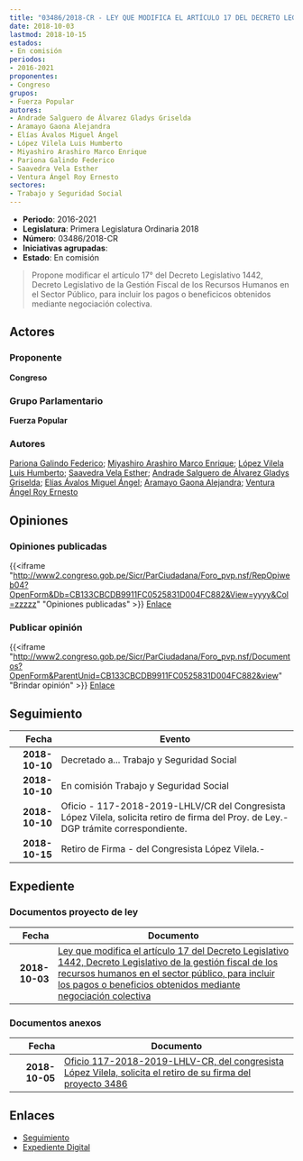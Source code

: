 ```yaml
---
title: "03486/2018-CR - LEY QUE MODIFICA EL ARTÍCULO 17 DEL DECRETO LEGISLATIVO 1442, DECRETO LEGISLATIVO DE LA GESTIÓN FISCAL DE LOS RECURSOS HUMANOS EN EL SECTOR PÚBLICO, PARA INCLUIR LOS PAGOS O BENEFICIOS OBTENIDOS MEDIANTE NEGOCIACIÓN COLECTIVA"
date: 2018-10-03
lastmod: 2018-10-15
estados:
- En comisión
periodos:
- 2016-2021
proponentes:
- Congreso
grupos:
- Fuerza Popular
autores:
- Andrade Salguero de Álvarez Gladys Griselda
- Aramayo Gaona Alejandra
- Elías Ávalos Miguel Ángel
- López Vilela Luis Humberto
- Miyashiro Arashiro Marco Enrique
- Pariona Galindo Federico
- Saavedra Vela Esther
- Ventura Ángel Roy Ernesto
sectores:
- Trabajo y Seguridad Social
---
```

- **Periodo**: 2016-2021
- **Legislatura**: Primera Legislatura Ordinaria 2018
- **Número**: 03486/2018-CR
- **Iniciativas agrupadas**: 
- **Estado**: En comisión

> Propone modificar el artículo 17° del Decreto Legislativo 1442, Decreto Legislativo de la Gestión Fiscal de los Recursos Humanos en el Sector Público, para incluir los pagos o beneficicos obtenidos mediante negociación colectiva.


## Actores

### Proponente

**Congreso**

### Grupo Parlamentario

**Fuerza Popular**

### Autores

[Pariona Galindo Federico](mailto:mailto:fpariona@congreso.gob.pe); [Miyashiro Arashiro Marco Enrique](mailto:mailto:mmiyashiro@congreso.gob.pe); [López Vilela Luis Humberto](mailto:mailto:llopezv@congreso.gob.pe); [Saavedra Vela Esther](mailto:mailto:esaavedra@congreso.gob.pe); [Andrade Salguero de Álvarez Gladys Griselda](mailto:mailto:gandrade@congreso.gob.pe); [Elías Ávalos Miguel Ángel](mailto:mailto:melias@congreso.gob.pe); [Aramayo Gaona Alejandra](mailto:mailto:maramayo@congreso.gob.pe); [Ventura Ángel Roy Ernesto](mailto:mailto:rventura@congreso.gob.pe)

## Opiniones

### Opiniones publicadas

{{<iframe "http://www2.congreso.gob.pe/Sicr/ParCiudadana/Foro_pvp.nsf/RepOpiweb04?OpenForm&Db=CB133CBCDB9911FC0525831D004FC882&View=yyyy&Col=zzzzz" "Opiniones publicadas" >}}
[Enlace](http://www2.congreso.gob.pe/Sicr/ParCiudadana/Foro_pvp.nsf/RepOpiweb04?OpenForm&Db=CB133CBCDB9911FC0525831D004FC882&View=yyyy&Col=zzzzz)

### Publicar opinión

{{<iframe "http://www2.congreso.gob.pe/Sicr/ParCiudadana/Foro_pvp.nsf/Documentos?OpenForm&ParentUnid=CB133CBCDB9911FC0525831D004FC882&view" "Brindar opinión" >}}
[Enlace](http://www2.congreso.gob.pe/Sicr/ParCiudadana/Foro_pvp.nsf/Documentos?OpenForm&ParentUnid=CB133CBCDB9911FC0525831D004FC882&view)


## Seguimiento

| Fecha | Evento |
|------:|--------|
| **2018-10-10** | Decretado a... Trabajo y Seguridad Social |
| **2018-10-10** | En comisión Trabajo y Seguridad Social |
| **2018-10-10** | Oficio - 117-2018-2019-LHLV/CR del Congresista López Vilela, solicita retiro de firma del Proy. de Ley.-DGP trámite correspondiente. |
| **2018-10-15** | Retiro de Firma - del Congresista López Vilela.- |

## Expediente

### Documentos proyecto de ley

| Fecha | Documento |
|------:|-----------|
| **2018-10-03** | [Ley que modifica el artículo 17 del Decreto Legislativo 1442, Decreto Legislativo de la gestión fiscal de los recursos humanos en el sector público, para incluir los pagos o beneficios obtenidos mediante negociación colectiva](http://www.leyes.congreso.gob.pe/Documentos/2016_2021/Proyectos_de_Ley_y_de_Resoluciones_Legislativas/PL0348620181003.pdf) |

### Documentos anexos

| Fecha | Documento |
|------:|-----------|
| **2018-10-05** | [Oficio 117-2018-2019-LHLV-CR, del congresista López Vilela, solicita el retiro de su firma del proyecto 3486](http://www.leyes.congreso.gob.pe/Documentos/2016_2021/Retiro_de_Firmas/Proyectos/OFICIO-117-2018-2019-LHLV-CR.pdf) |

## Enlaces

- [Seguimiento](http://www2.congreso.gob.pe/Sicr/TraDocEstProc/CLProLey2016.nsf/f7fff46988ca05b1052578e100829cc7/b6ddbf0d6bbe02cf0525831c000c9e30?OpenDocument)
- [Expediente Digital](http://www2.congreso.gob.pe/Sicr/TraDocEstProc/Expvirt_2011.nsf/visbusqptramdoc1621/03486?opendocument)

